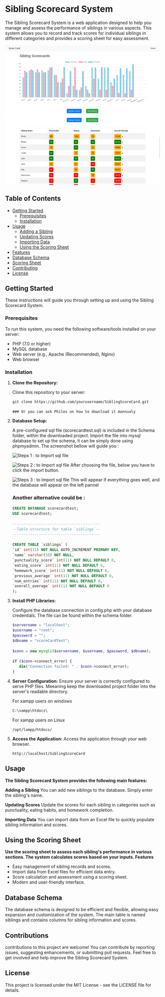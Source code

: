 # Sibling Scorecard System

The Sibling Scorecard System is a web application designed to help you manage and assess the performance of siblings in various aspects. This system allows you to record and track scores for individual siblings in different categories and provides a scoring sheet for easy assessment.

![Screenshots of the Sibling Scorecard System](./screenshots/dashboard_view.png)
![Screenshots of the Sibling Scorecard System](./screenshots/scores_one.png)

## Table of Contents

- [Getting Started](#getting-started)
  - [Prerequisites](#prerequisites)
  - [Installation](#installation)
- [Usage](#usage)
  - [Adding a Sibling](#adding-a-sibling)
  - [Updating Scores](#updating-scores)
  - [Importing Data](#importing-data)
  - [Using the Scoring Sheet](#using-the-scoring-sheet)
- [Features](#features)
- [Database Schema](#database-schema)
- [Scoring Sheet](#scoring-sheet)
- [Contributing](#contributing)
- [License](#license)

## Getting Started

These instructions will guide you through setting up and using the Sibling Scorecard System.

### Prerequisites

To run this system, you need the following software/tools installed on your server:

- PHP (7.0 or higher)
- MySQL database
- Web server (e.g., Apache (Recommended), Nginx)
- Web browser

### Installation

1. **Clone the Repository:**

   Clone this repository to your server:

   ```shell
   git clone https://github.com/yourusername/SiblingScoreCard.git

   ### Or you can ask Philes on how to download it mannualy   
2. **Database Setup:**

   A pre-configured sql file (scorecardtest.sql) is included in the Schema folder, within the downloaded project.
   Import the file into mysql database to set up the schema, it can be simply done using phpmyadmin. The screenshot bellow will guide you :

   ![Steps 1 : to Import sql file](./screenshots/importLocation.png)

   ![Steps 2 : to Import sql file](./screenshots/importPage.png)
   After choosing the file, below you have to click the import button.


   ![Steps 3 : to Import sql file](./screenshots/finalImport.png)
   This will appear if everything goes well, and the database will appear on the left pannel

   ### Another alternative could be : 

   ```sql
   CREATE DATABASE scorecardtest;
   USE scorecardtest;

   ----------------------------------------
   --Table structure for table `siblings`--
   ----------------------------------------

   CREATE TABLE `siblings` (
   `id` int(11) NOT NULL AUTO_INCREMENT PRIMARY KEY,
   `name` varchar(50) NOT NULL,
   `punctuality_score` int(11) NOT NULL DEFAULT 0,
   `eating_score` int(11) NOT NULL DEFAULT 0,
   `homework_score` int(11) NOT NULL DEFAULT 0,
   `previous_average` int(11) NOT NULL DEFAULT 0,
   `num_entries` int(11) NOT NULL DEFAULT 0,
   `overall_average` int(11) NOT NULL DEFAULT 0
   );
   ```


3. **Install PHP Libraries:**

   Configure the database connection in config.php with your database credentials. The file can be found within the schema folder.

   ```php
   $servername = "localhost";
   $username = "root";
   $password = "";
   $dbname = "scoreCardTest";

   $conn = new mysqli($servername, $username, $password, $dbname);

   if ($conn->connect_error) {
      die("Connection failed: " . $conn->connect_error);
   }
   ```

4. **Server Configuration:**
   Ensure your server is correctly configured to serve PHP files. Meeaning keep the downloaded project folder into the server's readable directory.
   
   For xampp users on windows
   ```cmd
   C:\xampp\htdocs\
   ```

   For xampp users on Linux
   ```
   /opt/lampp/htdocs/
   ```

5. **Access the Application:**
   Access the application through your web browser.

   ```url
   http://localhost/SiblingScoreCard
   ```

## Usage
**The Sibling Scorecard System provides the following main features:**

  **Adding a Sibling**
  You can add new siblings to the database. Simply enter the sibling's name.
  
  **Updating Scores**
  Update the scores for each sibling in categories such as punctuality, eating habits, and homework completion.

  **Importing Data**
  You can import data from an Excel file to quickly populate sibling information and scores.

## Using the Scoring Sheet
**Use the scoring sheet to assess each sibling's performance in various sections. The system calculates scores based on your inputs.
Features**

  * Easy management of sibling records and scores.
  * Import data from Excel files for efficient data entry.
  * Score calculation and assessment using a scoring sheet.
  * Modern and user-friendly interface.

## Database Schema

The database schema is designed to be efficient and flexible, allowing easy expansion and customization of the system. The main table is named siblings and contains columns for sibling information and scores.

## Contributions

contributions to this project are welcome! You can contribute by reporting issues, suggesting enhancements, or submitting pull requests. Feel free to get involved and help improve the Sibling Scorecard System.

## License

This project is licensed under the MIT License - see the LICENSE file for details.


